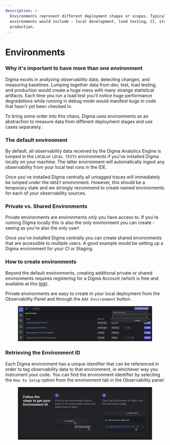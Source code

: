```yaml
---
description: >-
  Environments represent different deployment stages or scopes. Typical
  environments would include - local development, load testing, CI, staging, or
  production.
---
```


# Environments

### Why it's important to have more than one environment

Digma excels in analyzing observability data, detecting changes, and measuring baselines. Lumping together data from dev, test, load testing, and production would create a huge mess with many strange statistical artifacts. Each time you run a load test you'll notice huge performance degradations while running in debug mode would manifest bugs in code that hasn't yet been checked in.

To bring some order into this chaos, Digma uses environments as an abstraction to measure data from different deployment stages and use cases separately.

### The default environment

By default, all observability data received by the Digma Analytics Engine is lumped in the `LOCAL`or `LOCAL_TESTS` environments if you've installed Digma locally on your machine. The latter environment will automatically ingest any observability from your local test runs in the IDE.

Once you've installed Digma centrally all untagged traces will immediately be lumped under the `UNSET` environment. However, this should be a temporary state and we strongly recommend to create named environments for each of your observability sources.

### Private vs. Shared Environments

Private environments are environments only you have access to. If you're running Digma locally this is also the only environment you can create - seeing as you're also the only user!

Once you've installed Digma centrally you can create shared environments that are accessible to multiple users. A good example would be setting up a Digma environment for your CI or Staging.

### How to create environments

Beyond the default environments, creating additional private or shared environments requires registering for a Digma Account (which is free and available at this [link](https://digma.ai/sign-up)).&#x20;

Private environments are easy to create in your local deployment from the Observability Panel and through the `Add Environment` button.&#x20;

<figure><img src="../.gitbook/assets/image (13).png" alt=""><figcaption></figcaption></figure>

### Retrieving the Environment ID

Each Digma environment has a unique identifier that can be referenced in order to tag observability data to that environment, in whichever way you instrument your code. You can find the environment identifier by selecting the `How to Setup` option from the environment tab in the Observability panel:

<figure><img src="../.gitbook/assets/image (1) (1).png" alt=""><figcaption></figcaption></figure>

